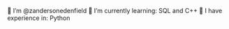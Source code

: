 📌 I’m @zandersonedenfield
📌 I’m currently learning: SQL and C++
📌 I have experience in: Python


<!---
zandersonedenfield/zandersonedenfield is a ✨ special ✨ repository because its `README.md` (this file) appears on your GitHub profile.
You can click the Preview link to take a look at your changes.
--->
